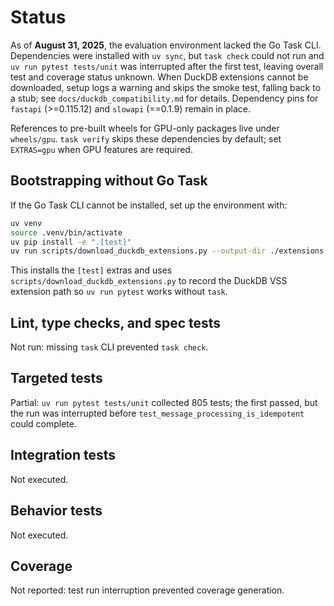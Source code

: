 # Status

As of **August 31, 2025**, the evaluation environment lacked the Go Task CLI.
Dependencies were installed with `uv sync`, but `task check` could not run and
`uv run pytest tests/unit` was interrupted after the first test, leaving overall
test and coverage status unknown. When DuckDB extensions cannot be downloaded,
setup logs a warning and skips the smoke test, falling back to a stub; see
`docs/duckdb_compatibility.md` for details. Dependency pins for `fastapi`
(>=0.115.12) and `slowapi` (==0.1.9) remain in place.

References to pre-built wheels for GPU-only packages live under `wheels/gpu`.
`task verify` skips these dependencies by default; set `EXTRAS=gpu` when GPU
features are required.

## Bootstrapping without Go Task

If the Go Task CLI cannot be installed, set up the environment with:

```bash
uv venv
source .venv/bin/activate
uv pip install -e ".[test]"
uv run scripts/download_duckdb_extensions.py --output-dir ./extensions
```

This installs the `[test]` extras and uses
`scripts/download_duckdb_extensions.py` to record the DuckDB VSS extension path
so `uv run pytest` works without `task`.

## Lint, type checks, and spec tests
Not run: missing `task` CLI prevented `task check`.

## Targeted tests
Partial: `uv run pytest tests/unit` collected 805 tests; the first passed, but
the run was interrupted before `test_message_processing_is_idempotent` could
complete.

## Integration tests
Not executed.

## Behavior tests
Not executed.

## Coverage
Not reported: test run interruption prevented coverage generation.
